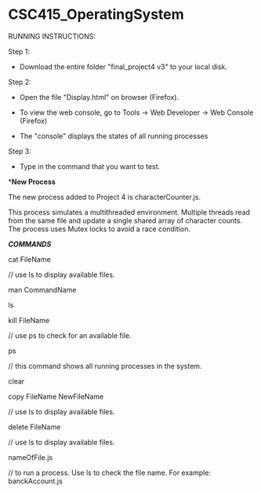 # CSC415_OperatingSystem

RUNNING INSTRUCTIONS:

Step 1:

 * Download the entire folder "final_project4 v3" to your local disk.

Step 2:

* Open the file "Display.html" on browser (Firefox).

* To view the web console, go to Tools -> Web Developer -> Web Console (Firefox) 

* The "console" displays the states of all running processes

Step 3:

* Type in the command that you want to test.

*****New Process****

The new process added to Project 4 is characterCounter.js. 

This process simulates a multithreaded environment. Multiple threads read from the same file and update a single shared array of character counts. The process uses Mutex locks to avoid a race condition.

*****COMMANDS*****

cat FileName

// use ls to display available files.

man CommandName

ls

kill FileName 

// use ps to check for an available file.

ps 

// this command shows all running processes in the system.

clear

copy FileName NewFileName 

// use ls to display available files.

delete FileName 

// use ls to display available files.

nameOfFile.js

// to run a process. Use ls to check the file name. For example: banckAccount.js 


